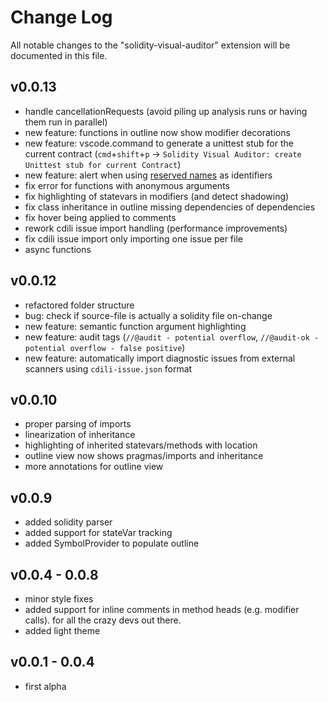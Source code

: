 # Change Log
All notable changes to the "solidity-visual-auditor" extension will be documented in this file.

## v0.0.13
- handle cancellationRequests (avoid piling up analysis runs or having them run in parallel)
- new feature: functions in outline now show modifier decorations
- new feature: vscode.command to generate a unittest stub for the current contract (`cmd`+`shift`+`p` -> `Solidity Visual Auditor: create Unittest stub for current Contract`)
- new feature: alert when using [reserved names](https://solidity.readthedocs.io/en/latest/miscellaneous.html#reserved-keywords) as identifiers
- fix error for functions with anonymous arguments
- fix highlighting of statevars in modifiers (and detect shadowing)
- fix class inheritance in outline missing dependencies of dependencies
- fix hover being applied to comments
- rework cdili issue import handling (performance improvements)
- fix cdili issue import only importing one issue per file
- async functions

## v0.0.12
- refactored folder structure
- bug: check if source-file is actually a solidity file on-change
- new feature: semantic function argument highlighting
- new feature: audit tags (`//@audit - potential overflow`, `//@audit-ok - potential overflow - false positive`)
- new feature: automatically import diagnostic issues from external scanners using `cdili-issue.json` format

## v0.0.10

- proper parsing of imports
- linearization of inheritance
- highlighting of inherited statevars/methods with location
- outline view now shows pragmas/imports and inheritance
- more annotations for outline view

## v0.0.9

- added solidity parser
- added support for stateVar tracking
- added SymbolProvider to populate outline

## v0.0.4 - 0.0.8

- minor style fixes
- added support for inline comments in method heads (e.g. modifier calls). for all the crazy devs out there.
- added light theme

## v0.0.1 - 0.0.4

- first alpha
